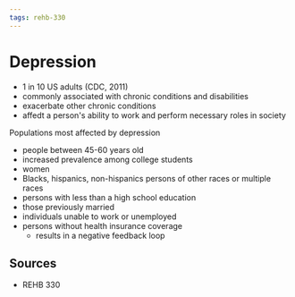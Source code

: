 ```yaml
---
tags: rehb-330
---
```


# Depression

- 1 in 10 US adults (CDC, 2011)
- commonly associated with chronic conditions and disabilities
- exacerbate other chronic conditions
- affedt a person's ability to work and perform necessary roles in society

Populations most affected by depression

- people between 45-60 years old
- increased prevalence among college students
- women
- Blacks, hispanics, non-hispanics persons of other races or multiple races
- persons with less than a high school education
- those previously married
- individuals unable to work or unemployed
- persons without health insurance coverage
  - results in a negative feedback loop

## Sources

- REHB 330
